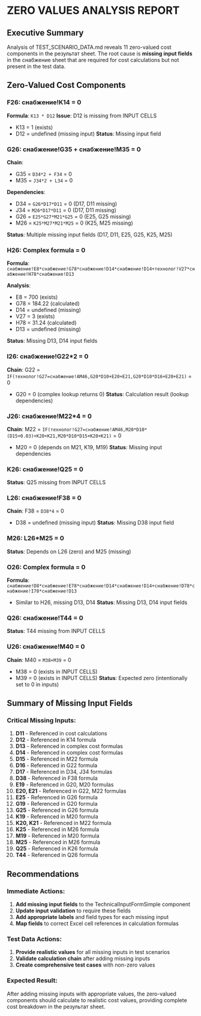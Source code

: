 # ZERO VALUES ANALYSIS REPORT

## Executive Summary

Analysis of TEST_SCENARIO_DATA.md reveals 11 zero-valued cost components in the результат sheet. The root cause is **missing input fields** in the снабжение sheet that are required for cost calculations but not present in the test data.

## Zero-Valued Cost Components

### F26: снабжение!K14 = 0

**Formula**: `K13 * D12`
**Issue**: D12 is missing from INPUT CELLS

- K13 = 1 (exists)
- D12 = undefined (missing input)
  **Status**: Missing input field

### G26: снабжение!G35 + снабжение!M35 = 0

**Chain**:

- G35 = `D34*2 + F34` = 0
- M35 = `J34*2 + L34` = 0

**Dependencies**:

- D34 = `G26*D17*D11` = 0 (D17, D11 missing)
- J34 = `M26*D17*D11` = 0 (D17, D11 missing)
- G26 = `E25*G27*M21*G25` = 0 (E25, G25 missing)
- M26 = `K25*M27*M21*M25` = 0 (K25, M25 missing)

**Status**: Multiple missing input fields (D17, D11, E25, G25, K25, M25)

### H26: Complex formula = 0

**Formula**: `снабжение!E8*снабжение!G78*снабжение!D14*снабжение!D14+технолог!V27*снабжение!H78*снабжение!D13`

**Analysis**:

- E8 = 700 (exists)
- G78 = 184.22 (calculated)
- D14 = undefined (missing)
- V27 = 3 (exists)
- H78 = 31.24 (calculated)
- D13 = undefined (missing)

**Status**: Missing D13, D14 input fields

### I26: снабжение!G22\*2 = 0

**Chain**: G22 = `IF(технолог!G27=снабжение!AM46,G20*D10+E20+E21,G20*D10*D16+E20+E21)` = 0

- G20 = 0 (complex lookup returns 0)
  **Status**: Calculation result (lookup dependencies)

### J26: снабжение!M22\*4 = 0

**Chain**: M22 = `IF(технолог!G27=снабжение!AM46,M20*D10*(D15+0.03)+K20+K21,M20*D10*D15+K20+K21)` = 0

- M20 = 0 (depends on M21, K19, M19)
  **Status**: Missing input dependencies

### K26: снабжение!Q25 = 0

**Status**: Q25 missing from INPUT CELLS

### L26: снабжение!F38 = 0

**Chain**: F38 = `D38*4` = 0

- D38 = undefined (missing input)
  **Status**: Missing D38 input field

### M26: L26\*M25 = 0

**Status**: Depends on L26 (zero) and M25 (missing)

### O26: Complex formula = 0

**Formula**: `снабжение!D8*снабжение!E78*снабжение!D14*снабжение!D14+снабжение!D78*снабжение!I78*снабжение!D13`

- Similar to H26, missing D13, D14
  **Status**: Missing D13, D14 input fields

### Q26: снабжение!T44 = 0

**Status**: T44 missing from INPUT CELLS

### U26: снабжение!M40 = 0

**Chain**: M40 = `M38+M39` = 0

- M38 = 0 (exists in INPUT CELLS)
- M39 = 0 (exists in INPUT CELLS)
  **Status**: Expected zero (intentionally set to 0 in inputs)

## Summary of Missing Input Fields

### Critical Missing Inputs:

1. **D11** - Referenced in cost calculations
2. **D12** - Referenced in K14 formula
3. **D13** - Referenced in complex cost formulas
4. **D14** - Referenced in complex cost formulas
5. **D15** - Referenced in M22 formula
6. **D16** - Referenced in G22 formula
7. **D17** - Referenced in D34, J34 formulas
8. **D38** - Referenced in F38 formula
9. **E19** - Referenced in G20, M20 formulas
10. **E20, E21** - Referenced in G22, M22 formulas
11. **E25** - Referenced in G26 formula
12. **G19** - Referenced in G20 formula
13. **G25** - Referenced in G26 formula
14. **K19** - Referenced in M20 formula
15. **K20, K21** - Referenced in M22 formula
16. **K25** - Referenced in M26 formula
17. **M19** - Referenced in M20 formula
18. **M25** - Referenced in M26 formula
19. **Q25** - Referenced in K26 formula
20. **T44** - Referenced in Q26 formula

## Recommendations

### Immediate Actions:

1. **Add missing input fields** to the TechnicalInputFormSimple component
2. **Update input validation** to require these fields
3. **Add appropriate labels** and field types for each missing input
4. **Map fields** to correct Excel cell references in calculation formulas

### Test Data Actions:

1. **Provide realistic values** for all missing inputs in test scenarios
2. **Validate calculation chain** after adding missing inputs
3. **Create comprehensive test cases** with non-zero values

### Expected Result:

After adding missing inputs with appropriate values, the zero-valued components should calculate to realistic cost values, providing complete cost breakdown in the результат sheet.
